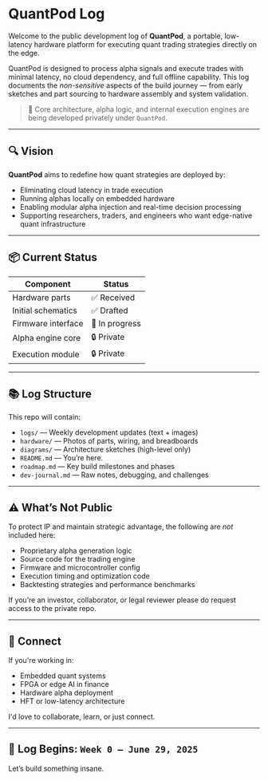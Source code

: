 # QuantPod Log

Welcome to the public development log of **QuantPod**, a portable, low-latency hardware platform for executing quant trading strategies directly on the edge.

QuantPod is designed to process alpha signals and execute trades with minimal latency, no cloud dependency, and full offline capability. This log documents the *non-sensitive* aspects of the build journey — from early sketches and part sourcing to hardware assembly and system validation.

> 🚧 Core architecture, alpha logic, and internal execution engines are being developed privately under `QuantPod`.

---

## 🔍 Vision

**QuantPod** aims to redefine how quant strategies are deployed by:
- Eliminating cloud latency in trade execution
- Running alphas locally on embedded hardware
- Enabling modular alpha injection and real-time decision processing
- Supporting researchers, traders, and engineers who want edge-native quant infrastructure

---

## 📦 Current Status

| Component            | Status         |
|----------------------|----------------|
| Hardware parts       | ✅ Received    |
| Initial schematics   | ✅ Drafted     |
| Firmware interface   | 🔧 In progress |
| Alpha engine core    | 🔒 Private     |
| Execution module     | 🔒 Private     |

---

## 📚 Log Structure

This repo will contain:

- `logs/` — Weekly development updates (text + images)
- `hardware/` — Photos of parts, wiring, and breadboards
- `diagrams/` — Architecture sketches (high-level only)
- `README.md` — You’re here.
- `roadmap.md` — Key build milestones and phases
- `dev-journal.md` — Raw notes, debugging, and challenges

---

## ⚠️ What’s Not Public

To protect IP and maintain strategic advantage, the following are *not* included here:

- Proprietary alpha generation logic
- Source code for the trading engine
- Firmware and microcontroller config
- Execution timing and optimization code
- Backtesting strategies and performance benchmarks

If you’re an investor, collaborator, or legal reviewer please do request access to the private repo.

---

## 🤝 Connect

If you're working in:
- Embedded quant systems
- FPGA or edge AI in finance
- Hardware alpha deployment
- HFT or low-latency architecture

I'd love to collaborate, learn, or just connect.

---

## 📅 Log Begins: `Week 0 – June 29, 2025`

Let’s build something insane.

